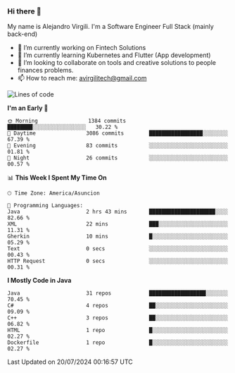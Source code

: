 ### Hi there 👋

My name is Alejandro Virgili. I'm a Software Engineer Full Stack (mainly back-end)


- 🔭 I’m currently working on Fintech Solutions
- 🌱 I’m currently learning Kubernetes and Flutter (App development)
- 👯 I’m looking to collaborate on tools and creative solutions to people finances problems.
- 📫 How to reach me: avirgilitech@gmail.com
  
<!--START_SECTION:waka-->
![Lines of code](https://img.shields.io/badge/From%20Hello%20World%20I%27ve%20Written-526.7%20thousand%20lines%20of%20code-blue)

**I'm an Early 🐤** 

```text
🌞 Morning                1384 commits        ████████░░░░░░░░░░░░░░░░░   30.22 % 
🌆 Daytime                3086 commits        █████████████████░░░░░░░░   67.39 % 
🌃 Evening                83 commits          ░░░░░░░░░░░░░░░░░░░░░░░░░   01.81 % 
🌙 Night                  26 commits          ░░░░░░░░░░░░░░░░░░░░░░░░░   00.57 % 
```


📊 **This Week I Spent My Time On** 

```text
🕑︎ Time Zone: America/Asuncion

💬 Programming Languages: 
Java                     2 hrs 43 mins       █████████████████████░░░░   82.66 % 
XML                      22 mins             ███░░░░░░░░░░░░░░░░░░░░░░   11.31 % 
Gherkin                  10 mins             █░░░░░░░░░░░░░░░░░░░░░░░░   05.29 % 
Text                     0 secs              ░░░░░░░░░░░░░░░░░░░░░░░░░   00.43 % 
HTTP Request             0 secs              ░░░░░░░░░░░░░░░░░░░░░░░░░   00.31 % 
```

**I Mostly Code in Java** 

```text
Java                     31 repos            ██████████████████░░░░░░░   70.45 % 
C#                       4 repos             ██░░░░░░░░░░░░░░░░░░░░░░░   09.09 % 
C++                      3 repos             ██░░░░░░░░░░░░░░░░░░░░░░░   06.82 % 
HTML                     1 repo              █░░░░░░░░░░░░░░░░░░░░░░░░   02.27 % 
Dockerfile               1 repo              █░░░░░░░░░░░░░░░░░░░░░░░░   02.27 % 
```




 Last Updated on 20/07/2024 00:16:57 UTC
<!--END_SECTION:waka-->

